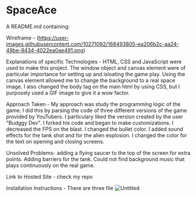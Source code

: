 # SpaceAce

A README.md  containing:

Wireframe - (https://user-images.githubusercontent.com/10271092/168493805-ea206b2c-aa24-49be-8434-4022ea0ae491.png)


Explanations of specific Technologies - HTML, CSS and JavaScript were used to make this project. 
The window object and canvas element were of particular importance for setting up and isloating the game play. Using the canvas element allowed me 
to change the background to a real space image. I also changed the body tag on the main html by using CSS, but I purposely used a GIF image 
to give it a wow factor.

Approach Taken - My approach was study the programming logic of the game. I did this by parsing the 
code of three different versions of the game provided by YouTubers. I particulary liked the version created by
the user "Budggy Dev". I forked his code and began to make customizations. I decreased the FPS on the blast. I changed the bullet color.
I added sound effects for the tank shot and for the alien explosion. I changed the color for the text on opening and closing screens.

Unsolved Problems- adding a flying saucer to the top of the screen for extra points. Adding barriers for the tank. Could not find background music
that plays continuously on the real game. 

Link to Hosted Site - check my repo

Installation Instructions - There are three file
![Untitled](https://user-images.githubusercontent.com/10271092/168493773-7e3bc965-a923-43c3-8ce0-b7c2efd90fbf.png)
